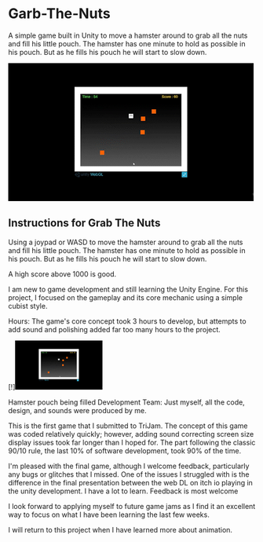 # Garb-The-Nuts
A simple game built in Unity to move a hamster around to grab all the nuts and fill his little pouch. The hamster has one minute to hold as possible in his pouch. But as he fills his pouch he will start to slow down.

<img src="GrabTheNutGameplay(large).gif" alt="Grab the Nuts gameplay"/>

## Instructions for Grab The Nuts

Using a joypad or WASD to move the hamster around to grab all the nuts and fill his little pouch. The hamster has one minute to hold as possible in his pouch. But as he fills his pouch he will start to slow down.

A high score above 1000 is good.

I am new to game development and still learning the Unity Engine. For this project, I focused on the gameplay and its core mechanic using a simple cubist style.

Hours: The game's core concept took 3 hours to develop, but attempts to add sound and polishing added far too many hours to the project.

[!]<img src="GrabTheNutGameplay(large).gif" height="100" alt="Hamster pouch being filled"/>

Hamster pouch being filled
Development Team: Just myself, all the code, design, and sounds were produced by me.

This is the first game that I submitted to TriJam. The concept of this game was coded relatively quickly; however, adding sound correcting screen size display issues took far longer than I hoped for. The part following the classic 90/10 rule, the last 10% of software development, took 90% of the time.

I'm pleased with the final game, although I welcome feedback, particularly any bugs or glitches that I missed. One of the issues I struggled with is the difference in the final presentation between the web DL on itch io playing in the unity development. I have a lot to learn. Feedback is most welcome

I look forward to applying myself to future game jams as I find it an excellent way to focus on what I have been learning the last few weeks.

I will return to this project when I have learned more about animation.
